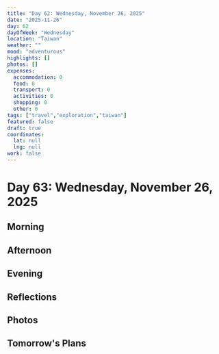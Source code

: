 ```yaml
---
title: "Day 62: Wednesday, November 26, 2025"
date: "2025-11-26"
day: 62
dayOfWeek: "Wednesday"
location: "Taiwan"
weather: ""
mood: "adventurous"
highlights: []
photos: []
expenses:
  accommodation: 0
  food: 0
  transport: 0
  activities: 0
  shopping: 0
  other: 0
tags: ["travel","exploration","taiwan"]
featured: false
draft: true
coordinates:
  lat: null
  lng: null
work: false
---
```

# Day 63: Wednesday, November 26, 2025

## Morning

## Afternoon

## Evening

## Reflections

## Photos

## Tomorrow's Plans
